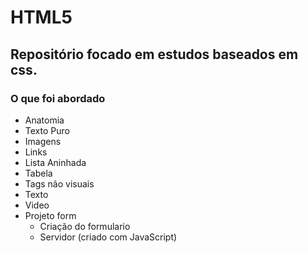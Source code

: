 # HTML5

## Repositório focado em estudos baseados em css. 

### O que foi abordado

<!--ts-->
   * Anatomia
   * Texto Puro 
   * Imagens
   * Links
   * Lista Aninhada
   * Tabela
   * Tags não visuais
   * Texto
   * Video
   * Projeto form
     * Criação do formulario
     * Servidor (criado com JavaScript)
<!--te-->